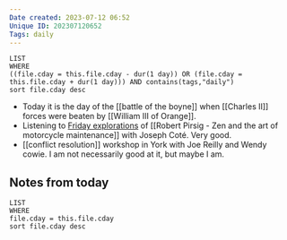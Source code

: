 ```yaml
---
Date created: 2023-07-12 06:52
Unique ID: 202307120652
Tags: daily
---
```

``` dataview
LIST
WHERE 
((file.cday = this.file.cday - dur(1 day)) OR (file.cday = this.file.cday + dur(1 day))) AND contains(tags,"daily")
sort file.cday desc
```
- Today it is the day of the [[battle of the boyne]] when [[Charles II]] forces were beaten by [[William III of Orange]]. 
- Listening to [Friday explorations](https://youtube.com/watch?v=we9KhmONyTA&feature=shareb) of [[Robert Pirsig - Zen and the art of motorcycle maintenance]] with Joseph Coté. Very good. 
- [[conflict resolution]] workshop in York with Joe Reilly and Wendy cowie. I am not necessarily good at it, but maybe I am. 
## Notes from today
``` dataview
LIST
WHERE 
file.cday = this.file.cday
sort file.cday desc
```
